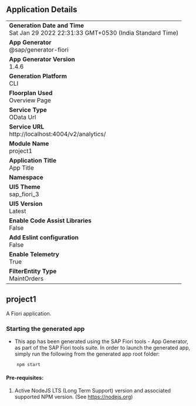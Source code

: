 ## Application Details
|               |
| ------------- |
|**Generation Date and Time**<br>Sat Jan 29 2022 22:31:33 GMT+0530 (India Standard Time)|
|**App Generator**<br>@sap/generator-fiori|
|**App Generator Version**<br>1.4.6|
|**Generation Platform**<br>CLI|
|**Floorplan Used**<br>Overview Page|
|**Service Type**<br>OData Url|
|**Service URL**<br>http://localhost:4004/v2/analytics/
|**Module Name**<br>project1|
|**Application Title**<br>App Title|
|**Namespace**<br>|
|**UI5 Theme**<br>sap_fiori_3|
|**UI5 Version**<br>Latest|
|**Enable Code Assist Libraries**<br>False|
|**Add Eslint configuration**<br>False|
|**Enable Telemetry**<br>True|
|**FilterEntity Type**<br>MaintOrders|

## project1

A Fiori application.

### Starting the generated app

-   This app has been generated using the SAP Fiori tools - App Generator, as part of the SAP Fiori tools suite.  In order to launch the generated app, simply run the following from the generated app root folder:

```
    npm start
```

#### Pre-requisites:

1. Active NodeJS LTS (Long Term Support) version and associated supported NPM version.  (See https://nodejs.org)



